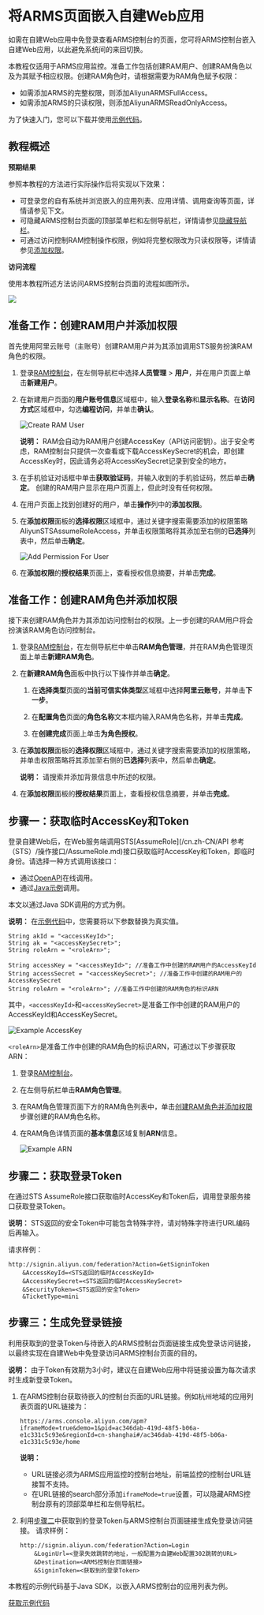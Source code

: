 # 将ARMS页面嵌入自建Web应用

如需在自建Web应用中免登录查看ARMS控制台的页面，您可将ARMS控制台嵌入自建Web应用，以此避免系统间的来回切换。

本教程仅适用于ARMS应用监控。准备工作包括创建RAM用户、创建RAM角色以及为其赋予相应权限。创建RAM角色时，请根据需要为RAM角色赋予权限：

-   如需添加ARMS的完整权限，则添加AliyunARMSFullAccess。
-   如需添加ARMS的只读权限，则添加AliyunARMSReadOnlyAccess。

为了快速入门，您可以下载并使用[示例代码](https://aliware-images.oss-cn-hangzhou.aliyuncs.com/demo/ARMS/embedPage.zip)。

## 教程概述

**预期结果**

参照本教程的方法进行实际操作后将实现以下效果：

-   可登录您的自有系统并浏览嵌入的应用列表、应用详情、调用查询等页面，详情请参见下文。
-   可隐藏ARMS控制台页面的顶部菜单栏和左侧导航栏，详情请参见[隐藏导航栏](#step_ejt_0s8_cjt)。
-   可通过访问控制RAM控制操作权限，例如将完整权限改为只读权限等，详情请参见[添加权限](#section_qcc_ejh_ix5)。

**访问流程**

使用本教程所述方法访问ARMS控制台页面的流程如图所示。

![](https://static-aliyun-doc.oss-cn-hangzhou.aliyuncs.com/assets/img/zh-CN/0012768951/p54445.png)

## 准备工作：创建RAM用户并添加权限

首先使用阿里云账号（主账号）创建RAM用户并为其添加调用STS服务扮演RAM角色的权限。

1.  登录[RAM控制台](http://ram.console.aliyun.com)，在左侧导航栏中选择**人员管理** \> **用户**，并在用户页面上单击**新建用户**。

2.  在新建用户页面的**用户账号信息**区域框中，输入**登录名称**和**显示名称**。在**访问方式**区域框中，勾选**编程访问**，并单击**确认**。

    ![Create RAM User](https://static-aliyun-doc.oss-cn-hangzhou.aliyuncs.com/assets/img/zh-CN/0012768951/p54440.png)

    **说明：** RAM会自动为RAM用户创建AccessKey（API访问密钥）。出于安全考虑，RAM控制台只提供一次查看或下载AccessKeySecret的机会，即创建AccessKey时，因此请务必将AccessKeySecret记录到安全的地方。

3.  在手机验证对话框中单击**获取验证码**，并输入收到的手机验证码，然后单击**确定**。 创建的RAM用户显示在用户页面上，但此时没有任何权限。

4.  在用户页面上找到创建好的用户，单击**操作**列中的**添加权限**。

5.  在**添加权限**面板的**选择权限**区域框中，通过关键字搜索需要添加的权限策略AliyunSTSAssumeRoleAccess，并单击权限策略将其添加至右侧的**已选择**列表中，然后单击**确定**。

    ![Add Permission For User](https://static-aliyun-doc.oss-cn-hangzhou.aliyuncs.com/assets/img/zh-CN/0012768951/p54441.png)

6.  在**添加权限**的**授权结果**页面上，查看授权信息摘要，并单击**完成**。


## 准备工作：创建RAM角色并添加权限

接下来创建RAM角色并为其添加访问控制台的权限。上一步创建的RAM用户将会扮演该RAM角色访问控制台。

1.  登录[RAM控制台](http://ram.console.aliyun.com)，在左侧导航栏中单击**RAM角色管理**，并在RAM角色管理页面上单击**新建RAM角色**。

2.  在**新建RAM角色**面板中执行以下操作并单击**确定**。

    1.  在**选择类型**页面的**当前可信实体类型**区域框中选择**阿里云账号**，并单击**下一步**。

    2.  在**配置角色**页面的**角色名称**文本框内输入RAM角色名称，并单击**完成**。

    3.  在**创建完成**页面上单击**为角色授权**。

3.  在**添加权限**面板的**选择权限**区域框中，通过关键字搜索需要添加的权限策略，并单击权限策略将其添加至右侧的**已选择**列表中，然后单击**确定**。

    **说明：** 请搜索并添加背景信息中所述的权限。

4.  在**添加权限**面板的**授权结果**页面上，查看授权信息摘要，并单击**完成**。


## 步骤一：获取临时AccessKey和Token

登录自建Web后，在Web服务端调用STS[AssumeRole](/cn.zh-CN/API 参考（STS）/操作接口/AssumeRole.md)接口获取临时AccessKey和Token，即临时身份。请选择一种方式调用该接口：

-   通过[OpenAPI](https://api.aliyun.com/#/?product=Sts&api=AssumeRole)在线调用。
-   通过[Java示例](/cn.zh-CN/SDK参考/SDK参考（RAM）/Java示例.md)调用。

本文以通过Java SDK调用的方式为例。

**说明：** 在[示例代码](https://aliware-images.oss-cn-hangzhou.aliyuncs.com/demo/ARMS/embedPage.zip)中，您需要将以下参数替换为真实值。

```
String akId = "<accessKeyId>";
String ak = "<accessKeySecret>";
String roleArn = "<roleArn>";
```

```
String accessKey = "<accessKeyId>"; //准备工作中创建的RAM用户的AccessKeyId
String accessSecret = "<accessKeySecret>"; //准备工作中创建的RAM用户的AccessKeySecret
String roleArn = "<roleArn>"; //准备工作中创建的RAM角色的标识ARN
```

其中，`<accessKeyId>`和`<accessKeySecret>`是准备工作中创建的RAM用户的AccessKeyId和AccessKeySecret。

![Example AccessKey](https://static-aliyun-doc.oss-cn-hangzhou.aliyuncs.com/assets/img/zh-CN/0012768951/p54442.png)

`<roleArn>`是准备工作中创建的RAM角色的标识ARN，可通过以下步骤获取ARN：

1.  登录[RAM控制台](http://ram.console.aliyun.com)。

2.  在左侧导航栏单击**RAM角色管理**。

3.  在RAM角色管理页面下方的RAM角色列表中，单击[创建RAM角色并添加权限](#d7e1354)步骤创建的RAM角色名称。

4.  在RAM角色详情页面的**基本信息**区域复制**ARN**信息。

    ![Example ARN](https://static-aliyun-doc.oss-cn-hangzhou.aliyuncs.com/assets/img/zh-CN/0012768951/p54443.png)


## 步骤二：获取登录Token

在通过STS AssumeRole接口获取临时AccessKey和Token后，调用登录服务接口获取登录Token。

**说明：** STS返回的安全Token中可能包含特殊字符，请对特殊字符进行URL编码后再输入。

请求样例：

```
http://signin.aliyun.com/federation?Action=GetSigninToken
    &AccessKeyId=<STS返回的临时AccessKeyId>
    &AccessKeySecret=<STS返回的临时AccessKeySecret>
    &SecurityToken=<STS返回的安全Token>
    &TicketType=mini
```

## 步骤三：生成免登录链接

利用获取到的登录Token与待嵌入的ARMS控制台页面链接生成免登录访问链接，以最终实现在自建Web中免登录访问ARMS控制台页面的目的。

**说明：** 由于Token有效期为3小时，建议在自建Web应用中将链接设置为每次请求时生成新登录Token。

1.  在ARMS控制台获取待嵌入的控制台页面的URL链接。例如杭州地域的应用列表页面的URL链接为：

    ```
    https://arms.console.aliyun.com/apm?iframeMode=true&demo=1&pid=ac346dab-419d-48f5-b06a-e1c331c5c93e&regionId=cn-shanghai#/ac346dab-419d-48f5-b06a-e1c331c5c93e/home
    ```

    **说明：**

    -   URL链接必须为ARMS应用监控的控制台地址，前端监控的控制台URL链接暂不支持。
    -   在URL链接的search部分添加`iframeMode=true`设置，可以隐藏ARMS控制台原有的顶部菜单栏和左侧导航栏。
2.  利用[步骤二](#sc_step_2)中获取到的登录Token与ARMS控制台页面链接生成免登录访问链接。 请求样例：

    ```
    http://signin.aliyun.com/federation?Action=Login
        &LoginUrl=<登录失效跳转的地址，一般配置为自建Web配置302跳转的URL>
        &Destination=<ARMS控制台页面链接>
        &SigninToken=<获取到的登录Token>
    ```


本教程的示例代码基于Java SDK，以嵌入ARMS控制台的应用列表为例。

[获取示例代码](https://aliware-images.oss-cn-hangzhou.aliyuncs.com/demo/ARMS/embedPage.zip)

